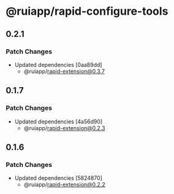 # @ruiapp/rapid-configure-tools

## 0.2.1

### Patch Changes

- Updated dependencies [0aa89dd]
  - @ruiapp/rapid-extension@0.3.7

## 0.1.7

### Patch Changes

- Updated dependencies [4a56d90]
  - @ruiapp/rapid-extension@0.2.3

## 0.1.6

### Patch Changes

- Updated dependencies [5824870]
  - @ruiapp/rapid-extension@0.2.2
